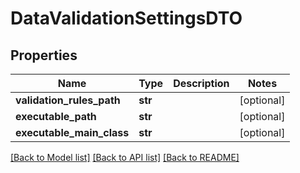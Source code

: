 # DataValidationSettingsDTO

## Properties
Name | Type | Description | Notes
------------ | ------------- | ------------- | -------------
**validation_rules_path** | **str** |  | [optional] 
**executable_path** | **str** |  | [optional] 
**executable_main_class** | **str** |  | [optional] 

[[Back to Model list]](../README.md#documentation-for-models) [[Back to API list]](../README.md#documentation-for-api-endpoints) [[Back to README]](../README.md)

